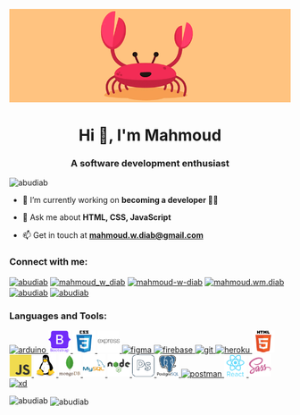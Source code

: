 ![Header](https://github.com/abudiab/abudiab/blob/main/assets/gif/dancing-crab-cropped.gif "Header")
<h1 align="center">Hi 👋, I'm Mahmoud</h1>
<h3 align="center">A software development enthusiast</h3>

<p align="left"> <img src="https://komarev.com/ghpvc/?username=abudiab&label=Profile%20views&color=f7b355&style=flat" alt="abudiab" /> </p>

- 🔭 I’m currently working on **becoming a developer 👨‍💻**

- 💬 Ask me about **HTML, CSS, JavaScript**

- 📫 Get in touch at **mahmoud.w.diab@gmail.com**

<h3 align="left">Connect with me:</h3>
<p align="left">
<a href="https://codepen.io/abudiab" target="blank"><img align="center" src="https://cdn.jsdelivr.net/npm/simple-icons@3.0.1/icons/codepen.svg" alt="abudiab" height="30" width="40" /></a>
<a href="https://twitter.com/mahmoud_w_diab" target="blank"><img align="center" src="https://cdn.jsdelivr.net/npm/simple-icons@3.0.1/icons/twitter.svg" alt="mahmoud_w_diab" height="30" width="40" /></a>
<a href="https://linkedin.com/in/mahmoud-w-diab" target="blank"><img align="center" src="https://cdn.jsdelivr.net/npm/simple-icons@3.0.1/icons/linkedin.svg" alt="mahmoud-w-diab" height="30" width="40" /></a>
<a href="https://instagram.com/mahmoud.wm.diab" target="blank"><img align="center" src="https://cdn.jsdelivr.net/npm/simple-icons@3.0.1/icons/instagram.svg" alt="mahmoud.wm.diab" height="30" width="40" /></a>
<a href="https://www.hackerrank.com/abudiab" target="blank"><img align="center" src="https://cdn.jsdelivr.net/npm/simple-icons@3.0.1/icons/hackerrank.svg" alt="abudiab" height="30" width="40" /></a>
<a href="https://www.leetcode.com/abudiab" target="blank"><img align="center" src="https://cdn.jsdelivr.net/npm/simple-icons@3.0.1/icons/leetcode.svg" alt="abudiab" height="30" width="40" /></a>
</p>

<h3 align="left">Languages and Tools:</h3>
<p align="left"> <a href="https://www.arduino.cc/" target="_blank"> <img src="https://cdn.worldvectorlogo.com/logos/arduino-1.svg" alt="arduino" width="40" height="40"/> </a> <a href="https://getbootstrap.com" target="_blank"> <img src="https://raw.githubusercontent.com/devicons/devicon/master/icons/bootstrap/bootstrap-plain-wordmark.svg" alt="bootstrap" width="40" height="40"/> </a> <a href="https://www.w3schools.com/css/" target="_blank"> <img src="https://raw.githubusercontent.com/devicons/devicon/master/icons/css3/css3-original-wordmark.svg" alt="css3" width="40" height="40"/> </a> <a href="https://expressjs.com" target="_blank"> <img src="https://raw.githubusercontent.com/devicons/devicon/master/icons/express/express-original-wordmark.svg" alt="express" width="40" height="40"/> </a> <a href="https://www.figma.com/" target="_blank"> <img src="https://www.vectorlogo.zone/logos/figma/figma-icon.svg" alt="figma" width="40" height="40"/> </a> <a href="https://firebase.google.com/" target="_blank"> <img src="https://www.vectorlogo.zone/logos/firebase/firebase-icon.svg" alt="firebase" width="40" height="40"/> </a> <a href="https://git-scm.com/" target="_blank"> <img src="https://www.vectorlogo.zone/logos/git-scm/git-scm-icon.svg" alt="git" width="40" height="40"/> </a> <a href="https://heroku.com" target="_blank"> <img src="https://www.vectorlogo.zone/logos/heroku/heroku-icon.svg" alt="heroku" width="40" height="40"/> </a> <a href="https://www.w3.org/html/" target="_blank"> <img src="https://raw.githubusercontent.com/devicons/devicon/master/icons/html5/html5-original-wordmark.svg" alt="html5" width="40" height="40"/> </a> <a href="https://developer.mozilla.org/en-US/docs/Web/JavaScript" target="_blank"> <img src="https://raw.githubusercontent.com/devicons/devicon/master/icons/javascript/javascript-original.svg" alt="javascript" width="40" height="40"/> </a> <a href="https://www.linux.org/" target="_blank"> <img src="https://raw.githubusercontent.com/devicons/devicon/master/icons/linux/linux-original.svg" alt="linux" width="40" height="40"/> </a> <a href="https://www.mongodb.com/" target="_blank"> <img src="https://raw.githubusercontent.com/devicons/devicon/master/icons/mongodb/mongodb-original-wordmark.svg" alt="mongodb" width="40" height="40"/> </a> <a href="https://www.mysql.com/" target="_blank"> <img src="https://raw.githubusercontent.com/devicons/devicon/master/icons/mysql/mysql-original-wordmark.svg" alt="mysql" width="40" height="40"/> </a> <a href="https://nodejs.org" target="_blank"> <img src="https://raw.githubusercontent.com/devicons/devicon/master/icons/nodejs/nodejs-original-wordmark.svg" alt="nodejs" width="40" height="40"/> </a> <a href="https://www.photoshop.com/en" target="_blank"> <img src="https://raw.githubusercontent.com/devicons/devicon/master/icons/photoshop/photoshop-line.svg" alt="photoshop" width="40" height="40"/> </a> <a href="https://www.postgresql.org" target="_blank"> <img src="https://raw.githubusercontent.com/devicons/devicon/master/icons/postgresql/postgresql-original-wordmark.svg" alt="postgresql" width="40" height="40"/> </a> <a href="https://postman.com" target="_blank"> <img src="https://www.vectorlogo.zone/logos/getpostman/getpostman-icon.svg" alt="postman" width="40" height="40"/> </a> <a href="https://reactjs.org/" target="_blank"> <img src="https://raw.githubusercontent.com/devicons/devicon/master/icons/react/react-original-wordmark.svg" alt="react" width="40" height="40"/> </a> <a href="https://sass-lang.com" target="_blank"> <img src="https://raw.githubusercontent.com/devicons/devicon/master/icons/sass/sass-original.svg" alt="sass" width="40" height="40"/> </a> <a href="https://www.adobe.com/products/xd.html" target="_blank"> <img src="https://cdn.worldvectorlogo.com/logos/adobe-xd.svg" alt="xd" width="40" height="40"/> </a> </p>

<p><img align="left" src="https://github-readme-stats.vercel.app/api/top-langs?username=abudiab&show_icons=true&theme=dracula&title_color=f7b355&text_color=ffffff&locale=en&layout=compact" alt="abudiab" /></p>

<p>&nbsp;<img align="center" src="https://github-readme-stats.vercel.app/api?username=abudiab&show_icons=true&theme=dracula&title_color=f7b355&text_color=ffffff&locale=en" alt="abudiab" /></p>
